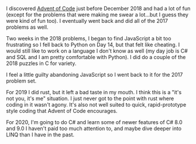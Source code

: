 I discovered <a href="https://adventofcode.com/">Advent of Code</a> just before December 2018 and had a lot of fun (except for the problems that were making me swear a lot...but I guess they were kind of fun too). I eventually went back and did all of the 2017 problems as well.

Two weeks in the 2018 problems, I began to find JavaScript a bit too frustrating so I fell back to Python on Day 14, but that felt like cheating. I would still like to work on a language I don't know as well (my day job is C# and SQL and I am pretty comfortable with Python). I did do a couple of the 2018 puzzles in C for variety.

I feel a little guilty abandoning JavaScript so I went back to it for the 2017 problem set.

For 2019 I did rust, but it left a bad taste in my mouth. I think this is a "it's not you, it's me" situation. I just never got to the point with rust where coding in it wasn't agony. It's also not well suited to quick, rapid-prototype style coding that Advent of Code encourages.

For 2020, I'm going to do C# and learn some of newer features of C# 8.0 and 9.0 I haven't paid too much attention to, and maybe dive deeper into LINQ than I have in the past.
